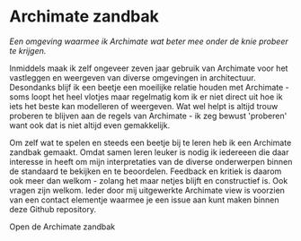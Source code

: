 # Archimate zandbak
*Een omgeving waarmee ik Archimate wat beter mee onder de knie probeer te krijgen.*

Inmiddels maak ik zelf ongeveer zeven jaar gebruik van Archimate voor het vastleggen en weergeven van diverse omgevingen in architectuur. Desondanks blijf ik een beetje een moeilijke relatie houden met Archimate - soms loopt het heel vlotjes maar regelmatig kom ik er niet direct uit hoe ik iets het beste kan modelleren of weergeven. Wat wel helpt is altijd trouw proberen te blijven aan de regels van Archimate - ik zeg bewust 'proberen' want ook dat is niet altijd even gemakkelijk.

Om zelf wat te spelen en steeds een beetje bij te leren heb ik een Archimate zandbak gemaakt. Omdat samen leren leuker is nodig ik iedereeen die daar interesse in heeft om mijn interpretaties van de diverse onderwerpen binnen de standaard te bekijken en te beoordelen. Feedback en kritiek is daarom ook meer dan welkom - zolang het maar netjes blijft en constructief is. Ook vragen zijn welkom. Ieder door mij uitgewerkte Archimate view is voorzien van een contact elementje waarmee je een issue aan kunt maken binnen deze Github repository. 

Open de Archimate zandbak
